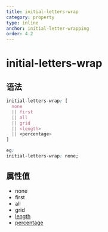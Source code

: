 ```yaml
---
title: initial-letters-wrap
category: property
type: inline
anchor: initial-letter-wrapping
order: 4.2
---
```


# initial-letters-wrap

## 语法

```css
initial-letters-wrap: [
  none
  || first
  || all
  || grid
  || <length>
  || <percentage>
]

eg:
initial-letters-wrap: none;
```

## 属性值

* none
* first
* all
* grid
* [length](/front-end/CSS/values#anchor-值类型)
* [percentage](/front-end/CSS/values#anchor-值类型)
